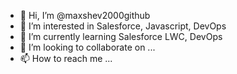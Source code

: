 - 👋 Hi, I’m @maxshev2000github
- 👀 I’m interested in Salesforce, Javascript, DevOps
- 🌱 I’m currently learning Salesforce LWC, DevOps
- 💞️ I’m looking to collaborate on ...
- 📫 How to reach me ...

<!---
maxshev2000github/maxshev2000github is a ✨ special ✨ repository because its `README.md` (this file) appears on your GitHub profile.
You can click the Preview link to take a look at your changes.
--->
